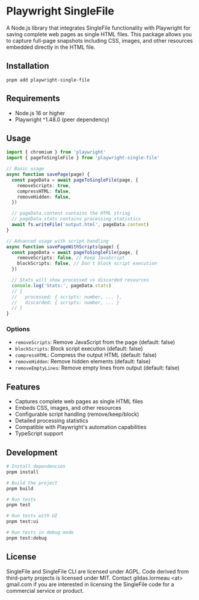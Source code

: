 # Playwright SingleFile

A Node.js library that integrates SingleFile functionality with Playwright for saving complete web pages as single HTML files. This package allows you to capture full-page snapshots including CSS, images, and other resources embedded directly in the HTML file.

## Installation

```bashc
pnpm add playwright-single-file
```

## Requirements

- Node.js 16 or higher
- Playwright ^1.48.0 (peer dependency)

## Usage

```typescript
import { chromium } from 'playwright'
import { pageToSingleFile } from 'playwright-single-file'

// Basic usage
async function savePage(page) {
  const pageData = await pageToSingleFile(page, {
    removeScripts: true,
    compressHTML: false,
    removeHidden: false,
  })

  // pageData.content contains the HTML string
  // pageData.stats contains processing statistics
  await fs.writeFile('output.html', pageData.content)
}

// Advanced usage with script handling
async function savePageWithScripts(page) {
  const pageData = await pageToSingleFile(page, {
    removeScripts: false, // Keep JavaScript
    blockScripts: false, // Don't block script execution
  })

  // Stats will show processed vs discarded resources
  console.log('Stats:', pageData.stats)
  // {
  //   processed: { scripts: number, ... },
  //   discarded: { scripts: number, ... }
  // }
}
```

### Options

- `removeScripts`: Remove JavaScript from the page (default: false)
- `blockScripts`: Block script execution (default: false)
- `compressHTML`: Compress the output HTML (default: false)
- `removeHidden`: Remove hidden elements (default: false)
- `removeEmptyLines`: Remove empty lines from output (default: false)

## Features

- Captures complete web pages as single HTML files
- Embeds CSS, images, and other resources
- Configurable script handling (remove/keep/block)
- Detailed processing statistics
- Compatible with Playwright's automation capabilities
- TypeScript support

## Development

```bash
# Install dependencies
pnpm install

# Build the project
pnpm build

# Run tests
pnpm test

# Run tests with UI
pnpm test:ui

# Run tests in debug mode
pnpm test:debug
```

## License

SingleFile and SingleFile CLI are licensed under AGPL. Code derived from third-party projects is licensed under MIT. Contact gildas.lormeau &lt;at&gt; gmail.com if you are interested in licensing the SingleFile code for a commercial service or product.
